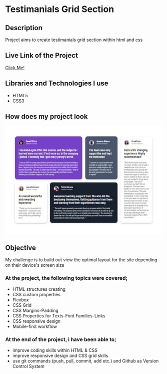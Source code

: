 # Testimanials Grid Section

<!-- 
## Table of contents

  - [Overview](#overview)
  - [The challenge](#the-challenge)
  - [Screenshot](#screenshot)
  - [Links](#links)
- [My process](#my-process)
  - [Built with](#built-with)
  - [What I learned](#what-i-learned)
  - [Continued development](#continued-development)
  - [Useful resources](#useful-resources)
- [Author](#author)
- [Acknowledgments](#acknowledgments) -->


## Description

<p>Project aims to create testimanials grid section within html and css</p>

## Live Link of the Project

[Click Me!](https://oz-mt.github.io/testimanials-grid-section/)

## Libraries and Technologies I use
 
 * HTML5
 * CSS3

## How does my project look

![testimanials grid section desktop](https://github.com/Oz-MT/testimanials-grid-section/blob/master/views/desktop%20sm%20view.jpg)

## Objective

<p>My challenge is to build out view the optimal layout for the site depending on their device's screen size </p>

### At the project, the following topics were covered;

* HTML structures creating
* CSS custom properties
* Flexbox
* CSS Grid
* CSS Margins-Padding
* CSS Properties for Texts-Font Families-Links
* CSS responsive design 
* Mobile-first workflow

### At the end of the project, i have been able to;

* improve coding skills within HTML & CSS
* improve responsive design and CSS grid skills
* use git commands (push, pull, commit, add etc.) and Github as Version Control System

